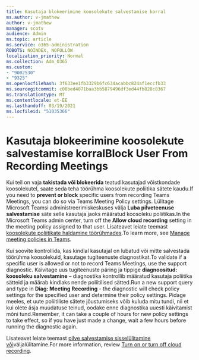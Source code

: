 ```yaml
---
title: Kasutaja blokeerimine koosolekute salvestamise korral
ms.author: v-jmathew
author: v-jmathew
manager: scotv
audience: Admin
ms.topic: article
ms.service: o365-administration
ROBOTS: NOINDEX, NOFOLLOW
localization_priority: Normal
ms.collection: Adm_O365
ms.custom:
- "9002530"
- "9325"
ms.openlocfilehash: 3f633ee1fb3329b6fc634acabbc824af1eccfb33
ms.sourcegitcommit: c08bed4071baa3bb5879496df3ed44fb828c8367
ms.translationtype: MT
ms.contentlocale: et-EE
ms.lasthandoff: 03/19/2021
ms.locfileid: "51035366"
---
```

# <a name="block-user-from-recording-meetings"></a><span data-ttu-id="0a38e-102">Kasutaja blokeerimine koosolekute salvestamise korral</span><span class="sxs-lookup"><span data-stu-id="0a38e-102">Block User From Recording Meetings</span></span>

<span data-ttu-id="0a38e-103">Kui teil on vaja **takistada või blokeerida** teatud kasutajad võistkondade koosolekutel, saate seda teha töörühma koosolekute poliitika sätete kaudu.</span><span class="sxs-lookup"><span data-stu-id="0a38e-103">If you need to **prevent or block** specific users from recording Teams Meetings, you can do so via Teams Meeting Policy settings.</span></span> <span data-ttu-id="0a38e-104">Lülitage Microsoft Teamsi administreerimiskeskuses välja **Luba pilveteenuse salvestamise** säte selle kasutaja jaoks määratud koosoleku poliitikas.</span><span class="sxs-lookup"><span data-stu-id="0a38e-104">In the Microsoft Teams admin center, turn off the **Allow cloud recording** setting in the meeting policy assigned to that user.</span></span> <span data-ttu-id="0a38e-105">Lisateavet leiate teemast [koosolekute poliitikate haldamine töörühmades](https://docs.microsoft.com/microsoftteams/meeting-policies-in-teams#allow-cloud-recording).</span><span class="sxs-lookup"><span data-stu-id="0a38e-105">To learn more, see [Manage meeting policies in Teams](https://docs.microsoft.com/microsoftteams/meeting-policies-in-teams#allow-cloud-recording).</span></span>

<span data-ttu-id="0a38e-106">Kui soovite kontrollida, kas kindlal kasutajal on lubatud või mitte salvestada töörühma koosolekuid, kasutage tugiteenuste diagnostikat.</span><span class="sxs-lookup"><span data-stu-id="0a38e-106">To validate if a specific user is allowed or not to record Teams Meetings, use the support diagnostic.</span></span> <span data-ttu-id="0a38e-107">Käivitage uus tugiteenuste päring ja tippige **diagnoositud: koosoleku salvestamine** – diagnostika kontrollib määratud kasutaja poliitika sätteid ja määrab kindlaks nende poliitilised sätted.</span><span class="sxs-lookup"><span data-stu-id="0a38e-107">Run a new support query and type in **Diag: Meeting Recording** - the diagnostic will check policy settings for the specified user and determine their policy settings.</span></span> <span data-ttu-id="0a38e-108">Pidage meeles, et uute poliitiliste sätete jõustumiseks võib kuluda mitu tundi, nii et kui olete äsja muudatuse teinud, oodake enne diagnostika uuesti käivitamist mõni tund.</span><span class="sxs-lookup"><span data-stu-id="0a38e-108">Remember, it can take a couple of hours for new policy settings to take effect, so if you have just made a change, wait a few hours before running the diagnostic again.</span></span>

<span data-ttu-id="0a38e-109">Lisateavet leiate teemast [pilve salvestamise sisselülitamine või](https://docs.microsoft.com/microsoftteams/cloud-recording#turn-on-or-turn-off-cloud-recording)väljalülitamine.</span><span class="sxs-lookup"><span data-stu-id="0a38e-109">For more information, review [Turn on or turn off cloud recording](https://docs.microsoft.com/microsoftteams/cloud-recording#turn-on-or-turn-off-cloud-recording).</span></span>
